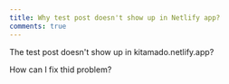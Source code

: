 ```yaml
---
title: Why test post doesn't show up in Netlify app?
comments: true
---
```


The test post doesn't show up in kitamado.netlify.app?

How can I fix thid problem?
